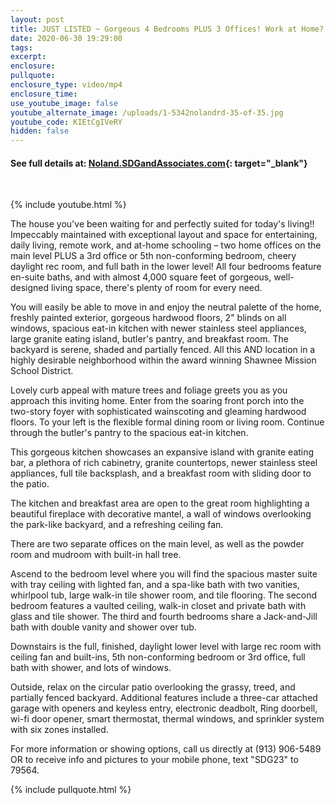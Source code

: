 ```yaml
---
layout: post
title: JUST LISTED ~ Gorgeous 4 Bedrooms PLUS 3 Offices! Work at Home? Homeschool?
date: 2020-06-30 19:29:00
tags:
excerpt:
enclosure:
pullquote:
enclosure_type: video/mp4
enclosure_time:
use_youtube_image: false
youtube_alternate_image: /uploads/1-5342nolandrd-35-of-35.jpg
youtube_code: KIEtCgIVeRY
hidden: false
---
```


#### See full details at: [Noland.SDGandAssociates.com](http://Noland.SDGandAssociates.com){: target="_blank"}&nbsp;

&nbsp;

{% include youtube.html %}

The house you've been waiting for and perfectly suited for today's living\!\! Impeccably maintained with exceptional layout and space for entertaining, daily living, remote work, and at-home schooling – two home offices on the main level PLUS a 3rd office or 5th non-conforming bedroom, cheery daylight rec room, and full bath in the lower level\! All four bedrooms feature en-suite baths, and with almost 4,000 square feet of gorgeous, well-designed living space, there's plenty of room for every need.

You will easily be able to move in and enjoy the neutral palette of the home, freshly painted exterior, gorgeous hardwood floors, 2" blinds on all windows, spacious eat-in kitchen with newer stainless steel appliances, large granite eating island, butler's pantry, and breakfast room. The backyard is serene, shaded and partially fenced. All this AND location in a highly desirable neighborhood within the award winning Shawnee Mission School District.

Lovely curb appeal with mature trees and foliage greets you as you approach this inviting home. Enter from the soaring front porch into the two-story foyer with sophisticated wainscoting and gleaming hardwood floors. To your left is the flexible formal dining room or living room. Continue through the butler's pantry to the spacious eat-in kitchen.

This gorgeous kitchen showcases an expansive island with granite eating bar, a plethora of rich cabinetry, granite countertops, newer stainless steel appliances, full tile backsplash, and a breakfast room with sliding door to the patio.

The kitchen and breakfast area are open to the great room highlighting a beautiful fireplace with decorative mantel, a wall of windows overlooking the park-like backyard, and a refreshing ceiling fan.

There are two separate offices on the main level, as well as the powder room and mudroom with built-in hall tree.

Ascend to the bedroom level where you will find the spacious master suite with tray ceiling with lighted fan, and a spa-like bath with two vanities, whirlpool tub, large walk-in tile shower room, and tile flooring. The second bedroom features a vaulted ceiling, walk-in closet and private bath with glass and tile shower. The third and fourth bedrooms share a Jack-and-Jill bath with double vanity and shower over tub.

Downstairs is the full, finished, daylight lower level with large rec room with ceiling fan and built-ins, 5th non-conforming bedroom or 3rd office, full bath with shower, and lots of windows.

Outside, relax on the circular patio overlooking the grassy, treed, and partially fenced backyard. Additional features include a three-car attached garage with openers and keyless entry, electronic deadbolt, Ring doorbell, wi-fi door opener, smart thermostat, thermal windows, and sprinkler system with six zones installed.

For more information or showing options, call us directly at (913) 906-5489 OR to receive info and pictures to your mobile phone, text "SDG23" to 79564.

{% include pullquote.html %}